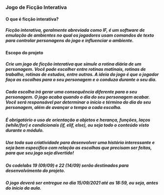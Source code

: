 ### Jogo de Ficção Interativa

#### O que é ficção interativa?

##### Ficção interativa, geralmente abreviada como IF, é um software de emulação de ambientes no qual os jogadores usam comandos de texto para controlar personagens do jogo e influenciar o ambiente.

#### Escopo do projeto

##### Crie um jogo de ficção interativa que simule a rotina diária de um personagem. Você pode escolher entre rotinas matinais, rotinas de trabalho, rotinas de estudos, entre outras. A ideia do jogo é que o jogador faça as escolhas para o seu personagem e o conduza durante o seu dia.

##### Cada escolha irá gerar uma consequência diferente para o seu personagem. O jogo acaba quando o dia do seu personagem acabar. Você será responsável por determinar o inicio e término do dia do seu personagem, além de avançar o tempo a cada escolha.

##### É obrigatório o uso de orientação a objetos e herança, funções, laços (while/for) e condicionais (if, elif, else), ou seja todo o conteúdo visto durante o módulo.

##### Use toda sua criatividade para desenvolver uma história interessante e seja bem específico com relação as escolhas que precisam ser feitas, para que seu jogo seja divertido!

##### Os codelabs 19 (09/09) e 22 (14/09) serão destinados para desenvolvimento do projeto.

##### O jogo deverá ser entregue no dia 15/09/2021 até as 18:59, ou seja, antes do inicio da aula.
